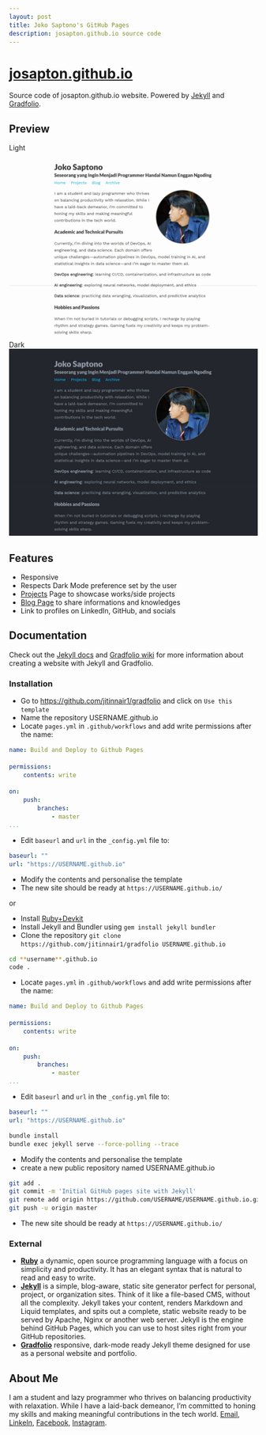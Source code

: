 ```yaml
---
layout: post
title: Joko Saptono's GitHub Pages
description: josapton.github.io source code
---
```


# [josapton.github.io](https://josapton.github.io/)

Source code of josapton.github.io website. Powered by [Jekyll](https://jekyllrb.com/) and [Gradfolio](https://github.com/jitinnair1/gradfolio).

## Preview

<summary>Light</summary>
<img src="https://github.com/josapton/josapton.github.io/blob/main/light.png" alt="Preview of josapton.github.io in light mode"/>
<summary>Dark</summary>
<img src="https://github.com/josapton/josapton.github.io/blob/main/dark.png" alt="Preview of josapton.github.io in dark mode"/>

## Features

- Responsive
- Respects Dark Mode preference set by the user
- [Projects](https://josapton.github.io/projects) Page to showcase works/side projects
- [Blog Page](https://josapton.github.io/blog) to share informations and knowledges
- Link to profiles on LinkedIn, GitHub, and socials

## Documentation

Check out the [Jekyll docs](https://jekyllrb.com/docs/) and [Gradfolio wiki](https://github.com/jitinnair1/gradfolio/wiki) for more information about creating a website with Jekyll and Gradfolio.

### Installation

- Go to https://github.com/jitinnair1/gradfolio and click on `Use this template`
- Name the repository USERNAME.github.io
- Locate `pages.yml` in `.github/workflows` and add write permissions after the name:
```yaml
name: Build and Deploy to Github Pages

permissions:
    contents: write

on:
    push:
        branches:
            - master
...
```
- Edit `baseurl` and `url` in the `_config.yml` file to:
```yaml
baseurl: ""
url: "https://USERNAME.github.io"
```
- Modify the contents and personalise the template
- The new site should be ready at `https://USERNAME.github.io/`

or

- Install [Ruby+Devkit](https://www.ruby-lang.org/en/downloads/)
- Install Jekyll and Bundler using `gem install jekyll bundler`
- Clone the repository `git clone https://github.com/jitinnair1/gradfolio USERNAME.github.io`
```bash
cd **username**.github.io
code .
```
- Locate `pages.yml` in `.github/workflows` and add write permissions after the name:
```yaml
name: Build and Deploy to Github Pages

permissions:
    contents: write

on:
    push:
        branches:
            - master
...
```
- Edit `baseurl` and `url` in the `_config.yml` file to:
```yaml
baseurl: ""
url: "https://USERNAME.github.io"
```
```bash
bundle install
bundle exec jekyll serve --force-polling --trace
```
- Modify the contents and personalise the template
- create a new public repository named USERNAME.github.io
```bash
git add .
git commit -m 'Initial GitHub pages site with Jekyll'
git remote add origin https://github.com/USERNAME/USERNAME.github.io.git
git push -u origin master
```
- The new site should be ready at `https://USERNAME.github.io/`

### External

- [**Ruby**](https://www.ruby-lang.org/en/) a dynamic, open source programming language with a focus on simplicity and productivity. It has an elegant syntax that is natural to read and easy to write.
- [**Jekyll**](https://jekyllrb.com/) is a simple, blog-aware, static site generator perfect for personal, project, or organization sites. Think of it like a file-based CMS, without all the complexity. Jekyll takes your content, renders Markdown and Liquid templates, and spits out a complete, static website ready to be served by Apache, Nginx or another web server. Jekyll is the engine behind GitHub Pages, which you can use to host sites right from your GitHub repositories.
- [**Gradfolio**](https://github.com/jitinnair1/gradfolio) responsive, dark-mode ready Jekyll theme designed for use as a personal website and portfolio.

## About Me

I am a student and lazy programmer who thrives on balancing productivity with relaxation. While I have a laid-back demeanor, I’m committed to honing my skills and making meaningful contributions in the tech world. [Email](mailto:josapton@gmail.com), [LinkeIn](https://www.linkedin.com/in/jokosaptono), [Facebook](https://www.facebook.com/josapton), [Instagram](https://www.instagram.com/josapton).